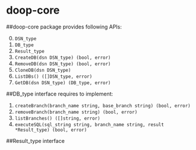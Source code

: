 doop-core
=========

##doop-core package provides following APIs:

0. `DSN_type`
1. `DB_type`
0. `Result_type`
2. `CreateDB(dsn DSN_type) (bool, error)`
3. `RemoveDB(dsn DSN_type) (bool, error)`
3. `CloneDB(dsn DSN_type)`
4. `ListDBs() ([]DSN_type, error)`
5. `GetDB(dsn DSN_type) (DB_type, error)`

##DB_type interface requires to implement:

1. `createBranch(branch_name string, base_branch string) (bool, error)`
2. `removeBranch(branch_name string) (bool, error)`
3. `listBranches() ([]string, error)`
4. `executeSQL(sql_string string, branch_name string, result *Result_type) (bool, error)`

##Result_type interface
